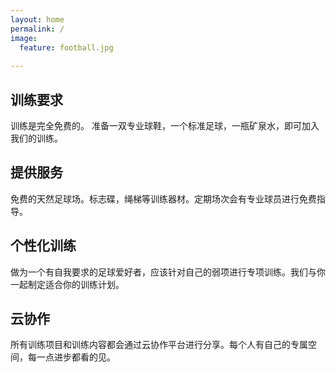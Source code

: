 ```yaml
---
layout: home
permalink: /
image:
  feature: football.jpg
  
---
```


<div class="tiles">

<div class="tile">
  <h2 class="post-title">训练要求</h2>
  <p class="post-excerpt">训练是完全免费的。 准备一双专业球鞋，一个标准足球，一瓶矿泉水，即可加入我们的训练。</p>
</div><!-- /.tile -->

<div class="tile">
  <h2 class="post-title">提供服务</h2>
  <p class="post-excerpt">免费的天然足球场。标志碟，绳梯等训练器材。定期场次会有专业球员进行免费指导。</p>
</div><!-- /.tile -->

<div class="tile">
  <h2 class="post-title">个性化训练</h2>
  <p class="post-excerpt">做为一个有自我要求的足球爱好者，应该针对自己的弱项进行专项训练。我们与你一起制定适合你的训练计划。</p>
</div><!-- /.tile -->

<div class="tile">
  <h2 class="post-title">云协作</h2>
  <p class="post-excerpt">所有训练项目和训练内容都会通过云协作平台进行分享。每个人有自己的专属空间，每一点进步都看的见。</p>  
</div><!-- /.tile -->

</div><!-- /.tiles -->

